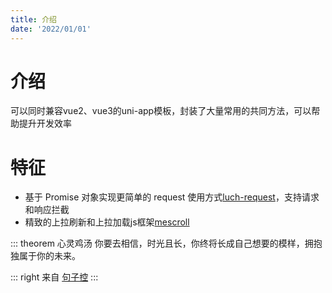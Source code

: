 ```yaml
---
title: 介绍
date: '2022/01/01'
---
```


# 介绍
可以同时兼容vue2、vue3的uni-app模板，封装了大量常用的共同方法，可以帮助提升开发效率

# 特征
- 基于 Promise 对象实现更简单的 request 使用方式[luch-request](https://www.quanzhan.co/luch-request/)，支持请求和响应拦截
- 精致的上拉刷新和上拉加载js框架[mescroll](http://www.mescroll.com/)


::: theorem 心灵鸡汤
你要去相信，时光且长，你终将长成自己想要的模样，拥抱独属于你的未来。

::: right
来自 [句子控](https://www.juzikong.com/tags/%E5%8A%B1%E5%BF%97)
:::